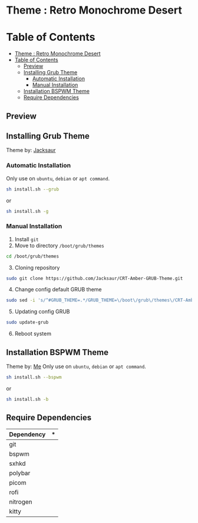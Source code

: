 # Theme : Retro Monochrome Desert

# Table of Contents

- [Theme : Retro Monochrome Desert](#theme--retro-monochrome-desert)
- [Table of Contents](#table-of-contents)
  - [Preview](#preview)
  - [Installing Grub Theme](#installing-grub-theme)
    - [Automatic Installation](#automatic-installation)
    - [Manual Installation](#manual-installation)
  - [Installation BSPWM Theme](#installation-bspwm-theme)
  - [Require Dependencies](#require-dependencies)

## Preview

## Installing Grub Theme

Theme by: [Jacksaur](https://github.com/Jacksaur/CRT-Amber-GRUB-Theme)  

### Automatic Installation

Only use on `ubuntu`, `debian` or `apt command`.

```sh
sh install.sh --grub
```

or

```sh
sh install.sh -g
```

### Manual Installation

1. Install `git`
2. Move to directory `/boot/grub/themes`
```sh
cd /boot/grub/themes
```
3. Cloning repository
```sh
sudo git clone https://github.com/Jacksaur/CRT-Amber-GRUB-Theme.git
```
4. Change config default GRUB theme
```sh
sudo sed -i 's/^#GRUB_THEME=.*/GRUB_THEME=\/boot\/grub\/themes\/CRT-Amber-GRUB-Theme\/theme.txt/' /etdefault/grub
```
5. Updating config GRUB
```sh
sudo update-grub
```
6. Reboot system

## Installation BSPWM Theme

Theme by: [Me](https://github.com/naufal-yafi/dotfiles-RetroMonochromeDesert)
Only use on `ubuntu`, `debian` or `apt command`.

```sh
sh install.sh --bspwm
```

or

```sh
sh install.sh -b
```
## Require Dependencies

| Dependency | *  |
|------------|----|
| git        | |
| bspwm      | |
| sxhkd      | |
| polybar    | |
| picom      | |
| rofi       | |
| nitrogen   | |
| kitty      | |
